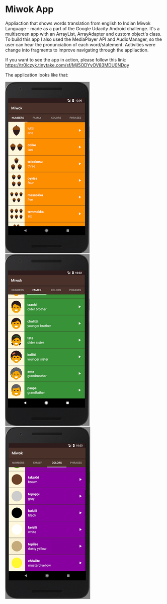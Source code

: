 Miwok App
===================================

Appliaction that shows words translation from english to Indian Miwok Language - made as a part of the Google Udacity Android challenge. It's a multiscreen app with an ArrayList, ArrayAdapter and custom object's class. To build this app I also used the MediaPlayer API and AudioManager, so the user can hear the pronunciation of each word/statement. Activities were change into fragments to improve navigating through the appliaction.

If you want to see the app in action, please follow this link: https://tr0lczyk.tinytake.com/sf/MjI5ODYyOV83MDU0NDgy

The application looks like that:

![](imagesadded/miiwok1.PNG)![](imagesadded/miiwok2.PNG)![](imagesadded/miiwok3.PNG)
